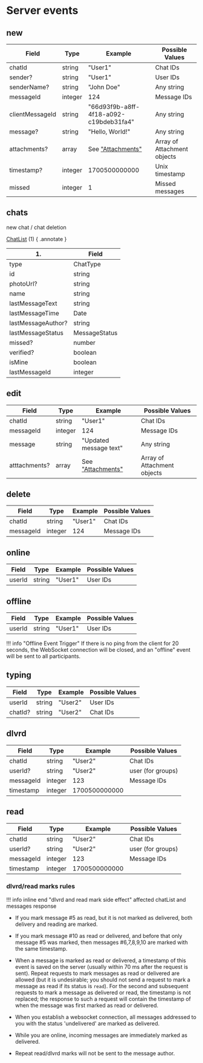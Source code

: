 # Server events

## new


| Field            | Type    | Example                                  | Possible Values             |
| ---------------- | ------- | ---------------------------------------- | --------------------------- |
| chatId           | string  | "User1"                                  | Chat IDs                    |
| sender?          | string  | "User1"                                  | User IDs                    |
| senderName?      | string  | "John Doe"                               | Any string                  |
| messageId        | integer | 124                                      | Message IDs                 |
| clientMessageId  | string  | "66d93f9b-a8ff-4f18-a092-c19bdeb31fa4"   | Any string                  |
| message?         | string  | "Hello, World!"                          | Any string                  |
| attachments?     | array   | See ["Attachments"](types/attachment.md) | Array of Attachment objects |
| timestamp?       | integer | 1700500000000                            | Unix timestamp              |
| missed           | integer | 1                                        | Missed messages             |

## chats

new chat / chat deletion

[ChatList](types/chat-list.md) (1)
{ .annotate }

  | 1.                 | Field         |
  | ------------------ | ------------- |
  | type               | ChatType      |
  | id                 | string        |
  | photoUrl?          | string        |
  | name               | string        |
  | lastMessageText    | string        |
  | lastMessageTime    | Date          |
  | lastMessageAuthor? | string        |
  | lastMessageStatus  | MessageStatus |
  | missed?            | number        |
  | verified?          | boolean       |
  | isMine             | boolean       |
  | lastMessageId      | integer       |

## edit

| Field         | Type    | Example                                  | Possible Values             |
| ------------- | ------- | ---------------------------------------- | --------------------------- |
| chatId        | string  | "User1"                                  | Chat IDs                    |
| messageId     | integer | 124                                      | Message IDs                 |
| message       | string  | "Updated message text"                   | Any string                  |
| atttachments? | array   | See ["Attachments"](types/attachment.md) | Array of Attachment objects |

## delete

| Field     | Type    | Example | Possible Values |
| --------- | ------- | ------- | --------------- |
| chatId    | string  | "User1" | Chat IDs        |
| messageId | integer | 124     | Message IDs     |

## online

| Field  | Type   | Example | Possible Values |
| ------ | ------ | ------- | --------------- |
| userId | string | "User1" | User IDs        |

## offline

| Field  | Type   | Example | Possible Values |
| ------ | ------ | ------- | --------------- |
| userId | string | "User1" | User IDs        |

!!! info "Offline Event Trigger"
    If there is no ping from the client for 20 seconds, the WebSocket connection will be closed, and an "offline" event will be sent to all participants.

## typing

| Field   | Type   | Example | Possible Values |
| ------- | ------ | ------- | --------------- |
| userId  | string | "User2" | User IDs        |
| chatId? | string | "User2" | Chat IDs        |

## dlvrd

| Field     | Type    | Example       | Possible Values   |
| --------- | ------- | ------------- | ----------------- |
| chatId    | string  | "User2"       | Chat IDs          |
| userId?   | string  | "User2"       | user (for groups) |
| messageId | integer | 123           | Message IDs       |
| timestamp | integer | 1700500000000 |                   |

## read

| Field     | Type    | Example       | Possible Values   |
| --------- | ------- | ------------- | ----------------- |
| chatId    | string  | "User2"       | Chat IDs          |
| userId?   | string  | "User2"       | user (for groups) |
| messageId | integer | 123           | Message IDs       |
| timestamp | integer | 1700500000000 |                   |

### dlvrd/read marks rules

!!! info inline end "dlvrd and read mark side effect"
    affected chatList and messages response

- If you mark message #5 as read, but it is not marked as delivered, both delivery and reading are marked.

- If you mark message #10 as read or delivered, and before that only message #5 was marked, then messages #6,7,8,9,10 are marked with the same timestamp.

- When a message is marked as read or delivered, a timestamp of this event is saved on the server (usually within 70 ms after the request is sent). Repeat requests to mark messages as read or delivered are allowed (but it is undesirable; you should not send a request to mark a message as read if its status is `read`). For the second and subsequent requests to mark a message as delivered or read, the timestamp is not replaced; the response to such a request will contain the timestamp of when the message was first marked as read or delivered.

- When you establish a websocket connection, all messages addressed to you with the status 'undelivered' are marked as delivered.

- While you are online, incoming messages are immediately marked as delivered.

- Repeat read/dlvrd marks will not be sent to the message author.
